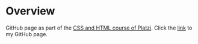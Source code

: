# Overview
GitHub page as part of the [CSS and HTML course of Platzi](https://platzi.com/cursos/html-css/). Click the [link](https://jodhernandezbe.github.io/html_css_challenge/) to my GitHub page.
